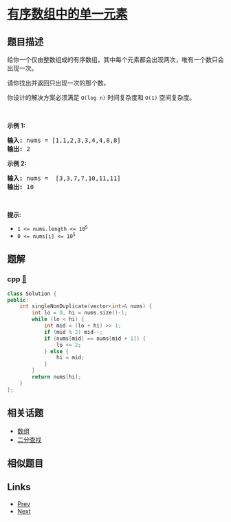 
# [有序数组中的单一元素](https://leetcode-cn.com/problems/single-element-in-a-sorted-array)

## 题目描述

<p>给你一个仅由整数组成的有序数组，其中每个元素都会出现两次，唯有一个数只会出现一次。</p>

<p>请你找出并返回只出现一次的那个数。</p>

<p>你设计的解决方案必须满足 <code>O(log n)</code> 时间复杂度和 <code>O(1)</code> 空间复杂度。</p>

<p>&nbsp;</p>

<p><strong>示例 1:</strong></p>

<pre>
<strong>输入:</strong> nums = [1,1,2,3,3,4,4,8,8]
<strong>输出:</strong> 2
</pre>

<p><strong>示例 2:</strong></p>

<pre>
<strong>输入:</strong> nums =  [3,3,7,7,10,11,11]
<strong>输出:</strong> 10
</pre>

<p>&nbsp;</p>

<p><meta charset="UTF-8" /></p>

<p><strong>提示:</strong></p>

<ul>
	<li><code>1 &lt;= nums.length &lt;= 10<sup>5</sup></code></li>
	<li><code>0 &lt;= nums[i]&nbsp;&lt;= 10<sup>5</sup></code></li>
</ul>


## 题解

### cpp [🔗](single-element-in-a-sorted-array.cpp) 
```cpp
class Solution {
public:
    int singleNonDuplicate(vector<int>& nums) {
        int lo = 0, hi = nums.size()-1;
        while (lo < hi) {
            int mid = (lo + hi) >> 1;
            if (mid % 2) mid--;
            if (nums[mid] == nums[mid + 1]) {
                lo += 2;
            } else {
                hi = mid;
            }
        }
        return nums[hi];
    }
};
```


## 相关话题

- [数组](../../tags/array.md) 
- [二分查找](../../tags/binary-search.md) 


## 相似题目



## Links

- [Prev](../convert-bst-to-greater-tree/README.md) 
- [Next](../reverse-string-ii/README.md) 

